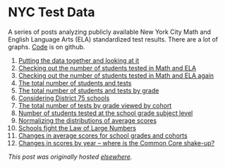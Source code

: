 # NYC Test Data



A series of posts analyzing publicly available New York City Math and English Language Arts (ELA) standardized test results. There are a lot of graphs.&#160;<a href="https://github.com/ajschumacher/NYCtests">Code</a>&#160;is on github.

 1. <a href="/2013/11/13/nyc-standardized-test-results-putting-the-data-together-and-looking-at-it/">Putting the data together and looking at it</a>
 2. <a href="/2013/11/14/nyc-standardized-test-results-checking-out-the-number-of-students-tested-in-math-and-ela/">Checking out the number of students tested in Math and ELA</a>
 3. <a href="/2013/11/15/nyc-standardized-test-results-checking-out-the-number-of-students-tested-in-math-and-ela-again/">Checking out the number of students tested in Math and ELA again</a>
 4. <a href="/2013/11/15/nyc-standardized-test-results-the-total-number-of-students-and-tests/">The total number of students and tests</a>
 5. <a href="/2013/11/16/nyc-standardized-test-results-the-total-number-of-students-and-tests-by-grade/">The total number of students and tests by grade</a>
 6. <a href="/2013/11/16/nyc-standardized-test-results-considering-district-75-schools/">Considering District 75 schools</a>
 7. <a href="/2013/11/16/nyc-standardized-test-results-the-total-number-of-tests-by-grade-viewed-by-cohort/">The total number of tests by grade viewed by cohort</a>
 8. <a href="/2013/11/17/nyc-standardized-test-results-number-of-students-tested-at-the-school-grade-subject-level/">Number of students tested at the school grade subject level</a>
 9. <a href="/2013/11/17/nyc-standardized-test-results-normalizing-the-distributions-of-average-scores/">Normalizing the distributions of average scores</a>
10. <a href="/2013/11/18/nyc-standardized-test-results-schools-fight-the-law-of-large-numbers/">Schools fight the Law of Large Numbers</a>
11. <a href="/2013/11/19/nyc-standardized-test-results-changes-in-average-scores-for-school-grades-and-cohorts/">Changes in average scores for school grades and cohorts</a>
12. <a href="/2013/11/20/nyc-standardized-test-results-changes-in-average-scores-by-year-where-is-the-common-core-shake-up/">Changes in scores by year &#8211; where is the Common Core shake-up?</a>

*This post was originally hosted [elsewhere](https://planspacedotorg.wordpress.com/2014/01/10/nyc-test-data/).*
